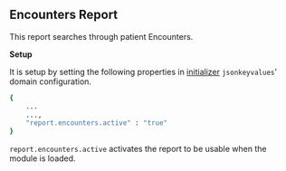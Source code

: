 ## Encounters Report
This report searches through patient Encounters.

**Setup**

It is setup by setting the following properties in [initializer](https://github.com/mekomsolutions/openmrs-module-initializer) `jsonkeyvalues`' domain configuration. 

```bash
{
    ...
    ...,
    "report.encounters.active" : "true"
}
```
`report.encounters.active` activates the report to be usable when the module is loaded.
